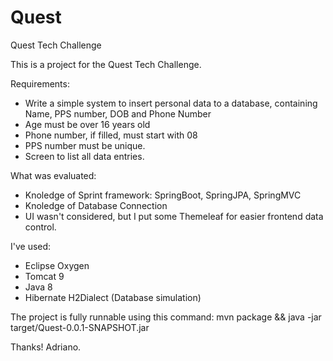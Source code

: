 # Quest
Quest Tech Challenge

This is a project for the Quest Tech Challenge.

Requirements:
 - Write a simple system to insert personal data to a database, containing Name, PPS number, DOB and Phone Number
 - Age must be over 16 years old
 - Phone number, if filled, must start with 08
 - PPS number must be unique.
 - Screen to list all data entries.
 
What was evaluated:
 - Knoledge of Sprint framework: SpringBoot, SpringJPA, SpringMVC
 - Knoledge of Database Connection
 - UI wasn't considered, but I put some Themeleaf for easier frontend data control.

I've used:
 - Eclipse Oxygen
 - Tomcat 9
 - Java 8
 - Hibernate H2Dialect (Database simulation)

The project is fully runnable using this command: mvn package && java -jar target/Quest-0.0.1-SNAPSHOT.jar

Thanks!
Adriano.
